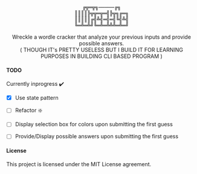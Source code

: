 <div align="center">
<pre>╔╦═╦╗─────╔╗
║║║║╠╦╦═╦═╣╠╦╗╔═╗
║║║║║╔╣╩╣═╣═╣╚╣╩╣
╚═╩═╩╝╚═╩═╩╩╩═╩═╝</pre>
	<p>
		Wreckle a wordle cracker that analyze your previous inputs and provide possible answers.<br>
		( THOUGH IT's PRETTY USELESS BUT  I BUILD IT FOR LEARNING PURPOSES IN BUILDING CLI BASED PROGRAM )
	</p>
</div>



#### TODO

Currently inprogress :heavy_check_mark:
- [x] Use state pattern
- [ ] Refactor :sparkle:
- [ ] Display selection box for colors upon submitting the first guess
- [ ] Provide/Display possible answers upon submitting the first guess


#### License

This project is licensed under the MIT License agreement.
